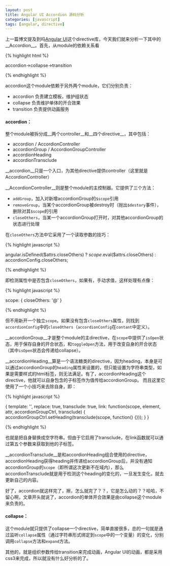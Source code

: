 ```yaml
---
layout: post
title: Angular UI Accordion 源码分析
categories: [javascript]
tags: [angular, directive]
---
```


上一篇博文提及到吗[Angular UI][1]这个directive库，今天我们就来分析一下其中的__Accordion__。首先，从module的依赖关系看

{% highlight html %}

accordion->collapse->transition

{% endhighlight %}

accordion这个module依赖于另外两个module，它们分别负责：

 * accordion 负责建立模板，维护组状态
 * collapse 负责维护单体的开合效果
 * transition 负责提供动画服务

#### accordion：

整个module被拆分成__两个controller__和__四个directive__，其中包括：

 * accordion / AccordionController
 * accordionGroup / AccordionGroupController
 * accordionHeading
 * accordionTransclude

__accordion__只是一个入口，为其他directive提供controller（这里就是AccordionController）

__AccordionController__则是整个module的主控制器。它提供了三个方法：

 * `addGroup`，加入对新增accordionGroup的`$scope`引用
 * `removeGroup`，当某个accordionGroup被destroy时（抛出`$destory`事件），删除对其`$scope`的引用
 * `closeOthers`，当某一个accordionGroup打开时，对其他accordionGroup的状态进行处理

在`closeOthers`方法中它采用了一个读取参数的技巧：

{% highlight javascript %}

angular.isDefined($attrs.closeOthers) ? $scope.$eval($attrs.closeOthers) : accordionConfig.closeOthers;

{% endhighlight %}

即检测属性中是否包含`closeOthers`，如果有，手动求值，这样处理有点像：

{% highlight javascript %}

scope: {
    closeOthers: '@'
}

{% endhighlight %}

但不用新开一个独立`scope`。如果没有包含`closeOthers`属性，则找到`accordionConfig`中的`closeOthers`（`accordionConfig`在`contant`中定义）。

__accordionGroup__才是整个module的主directive，在`scope`中提供了`isOpen`状态，用于保存自身的开合状态，和`toggleOpen`方法，用于改变自身的开合状态（其中`isOpen`状态会传递给collapse）。

__accordionHeading__算是一个语法糖类的directive，因为heading，本身是可以通过accordionGroup的`heading`属性来设置的，但只能设置为字符串类型，如果是需要样式的html标签，则无法满足。有了，accordionHeading这个directive，他就可以自身包含的子标签作为值传给accordionGroup。
而且这里它使用了一个小技巧来去除自身，即：

{% highlight javascript %}

{
    template: '',
    replace: true,
    transclude: true,
    link: function(scope, element, attr, accordionGroupCtrl, transclude) {
        accordionGroupCtrl.setHeading(transclude(scope, function() {}));
    }
}

{% endhighlight %}

也就是把自身替换成空字符串。但由于它启用了transclude，在link函数就可以通过第五个参数来获取到他的子标签。

__accordionTransclude__是和accordionHeading组合使用的directive，accordionHeading获得heading并传递给accordionGroup后，并没有通知accordionGroup的`scope`（即所谓这次更新不在域内），那么accordionTransclude就是用于检测这个heading的变化的，一旦发生变化，就去更新自己的内容。

好了，accordion就这样完了，擦，怎么就完了？？，它是怎么动的？？哈哈，不留心啊，文章开头就说了，accordion的单体开合效果是由collapse这个module来负责的。

#### collapse：

这个module就只提供了collapse一个directive，简单直接很多，总的一句就是通过监听`collapse`属性（通过字符串形式绑定到`scope`中的一个变量）的变化，分别调用`collapse`方法和`expand`方法。

其他的，就是组织参数传给transition来完成动画，Angular UI的动画，都是采用css3来完成，所以就没有什么好分析的了。


[1]: http://angular-ui.github.io/bootstrap/